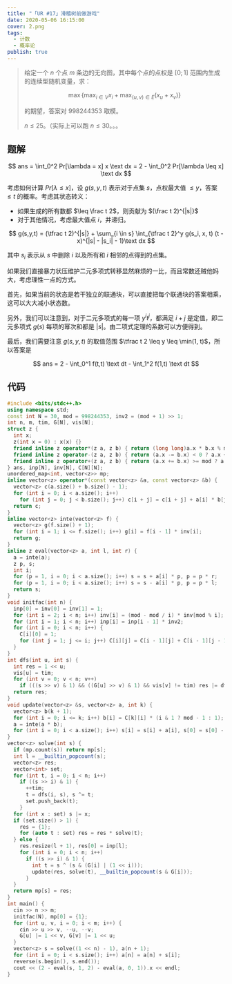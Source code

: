 ```yaml
---
title: "「UR #17」滑稽树前做游戏"
date: 2020-05-06 16:15:00
cover: 2.png
tags:
  - 计数
  - 概率论
publish: true
---
```


> 给定一个 $n$ 个点 $m$ 条边的无向图，其中每个点的点权是 $[0;1]$ 范围内生成的连续型随机变量，求：
> 
> $$
> \max \{ \max_{i \in V} x_i + \max_{(u,v) \in E} (x_u + x_v) \}
> $$
> 
> 的期望，答案对 $998244353$ 取模。
> 
> $n \leq 25$。（实际上可以跑 $n \leq 30$。。。

<!-- more -->

## 题解

$$
ans = \int_0^2 Pr[\lambda = x] x \text dx = 2 - \int_0^2 Pr[\lambda \leq x] \text dx
$$

考虑如何计算 $Pr[\lambda \leq x]$，设 $g(s,y,t)$ 表示对于点集 $s$，点权最大值 $\leq y$，答案 $\leq t$ 的概率。考虑其状态转义：

* 如果生成的所有数都 $\leq \frac t 2$，则贡献为 $(\frac t 2)^{|s|}$
* 对于其他情况，考虑最大值点 $i$，并递归。

$$
g(s,y,t) = (\tfrac t 2)^{|s|} + \sum_{i \in s} \int_{\tfrac t 2}^y g(s_i, x, t) (t - x)^{|s| - |s_i| - 1}\text dx
$$

其中 $s_i$ 表示从 $s$ 中删除 $i$ 以及所有和 $i$ 相邻的点得到的点集。

如果我们直接暴力状压维护二元多项式转移显然麻烦的一比，而且常数还贼他妈大，考虑理性一点的方式。

首先，如果当前的状态是若干独立的联通块，可以直接把每个联通块的答案相乘，这可以大大减小状态数。

另外，我们可以注意到，对于二元多项式的每一项 $y^i t^j$，都满足 $i+j$ 是定值，即二元多项式 $g(s)$ 每项的幂次和都是 $|s|$。由二项式定理的系数可以方便得到。

最后，我们需要注意 $g(s,y,t)$ 的取值范围 $\tfrac t 2 \leq y \leq \min(1, t)$，所以答案是

$$
ans = 2 - \int_0^1 f(t,t) \text dt  - \int_1^2 f(1,t) \text dt
$$

## 代码

```cpp
#include <bits/stdc++.h>
using namespace std;
const int N = 30, mod = 998244353, inv2 = (mod + 1) >> 1;
int n, m, tim, G[N], vis[N];
struct z {
  int x;
  z(int x = 0) : x(x) {}
  friend inline z operator*(z a, z b) { return (long long)a.x * b.x % mod; }
  friend inline z operator-(z a, z b) { return (a.x -= b.x) < 0 ? a.x + mod : a.x; }
  friend inline z operator+(z a, z b) { return (a.x += b.x) >= mod ? a.x - mod : a.x; }
} ans, inp[N], inv[N], C[N][N];
unordered_map<int, vector<z>> mp;
inline vector<z> operator*(const vector<z> &a, const vector<z> &b) {
  vector<z> c(a.size() + b.size() - 1);
  for (int i = 0; i < a.size(); i++)
    for (int j = 0; j < b.size(); j++) c[i + j] = c[i + j] + a[i] * b[j];
  return c;
}
inline vector<z> inte(vector<z> f) {
  vector<z> g(f.size() + 1);
  for (int i = 1; i <= f.size(); i++) g[i] = f[i - 1] * inv[i];
  return g;
}
inline z eval(vector<z> a, int l, int r) {
  a = inte(a);
  z p, s;
  int i;
  for (p = 1, i = 0; i < a.size(); i++) s = s + a[i] * p, p = p * r;
  for (p = 1, i = 0; i < a.size(); i++) s = s - a[i] * p, p = p * l;
  return s;
}
void initfac(int n) {
  inp[0] = inv[0] = inv[1] = 1;
  for (int i = 2; i < n; i++) inv[i] = (mod - mod / i) * inv[mod % i];
  for (int i = 1; i < n; i++) inp[i] = inp[i - 1] * inv2;
  for (int i = 0; i < n; i++) {
    C[i][0] = 1;
    for (int j = 1; j <= i; j++) C[i][j] = C[i - 1][j] + C[i - 1][j - 1];
  }
}
int dfs(int u, int s) {
  int res = 1 << u;
  vis[u] = tim;
  for (int v = 0; v < n; v++)
    if (((s >> v) & 1) && ((G[u] >> v) & 1) && vis[v] != tim) res |= dfs(v, s);
  return res;
}
void update(vector<z> &s, vector<z> a, int k) {
  vector<z> b(k + 1);
  for (int i = 0; i <= k; i++) b[i] = C[k][i] * (i & 1 ? mod - 1 : 1);
  a = inte(a * b);
  for (int i = 0; i < a.size(); i++) s[i] = s[i] + a[i], s[0] = s[0] - inp[i] * a[i];
}
vector<z> solve(int s) {
  if (mp.count(s)) return mp[s];
  int l = __builtin_popcount(s);
  vector<z> res;
  vector<int> set;
  for (int t, i = 0; i < n; i++)
    if ((s >> i) & 1) {
      ++tim;
      t = dfs(i, s), s ^= t;
      set.push_back(t);
    }
  for (int x : set) s |= x;
  if (set.size() > 1) {
    res = {1};
    for (auto t : set) res = res * solve(t);
  } else {
    res.resize(l + 1), res[0] = inp[l];
    for (int i = 0; i < n; i++)
      if ((s >> i) & 1) {
        int t = s ^ (s & (G[i] | (1 << i)));
        update(res, solve(t), __builtin_popcount(s & G[i]));
      }
  }
  return mp[s] = res;
}
int main() {
  cin >> n >> m;
  initfac(N), mp[0] = {1};
  for (int u, v, i = 0; i < m; i++) {
    cin >> u >> v, --u, --v;
    G[u] |= 1 << v, G[v] |= 1 << u;
  }
  vector<z> s = solve((1 << n) - 1), a(n + 1);
  for (int i = 0; i < s.size(); i++) a[n] = a[n] + s[i];
  reverse(s.begin(), s.end());
  cout << (2 - eval(s, 1, 2) - eval(a, 0, 1)).x << endl;
}
```